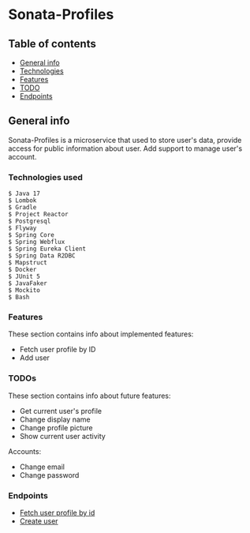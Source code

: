 # Sonata-Profiles
## Table of contents
* [General info](#general-info)
* [Technologies](#technologies-used)
* [Features](#features)
* [TODO](#todos)
* [Endpoints](#endpoints)

## General info
  Sonata-Profiles is a microservice that used to store user's data, provide access for public information about user. 
  Add support to manage user's account.


### Technologies used
```
$ Java 17
$ Lombok
$ Gradle
$ Project Reactor
$ Postgresql 
$ Flyway
$ Spring Core
$ Spring Webflux
$ Spring Eureka Client
$ Spring Data R2DBC
$ Mapstruct
$ Docker
$ JUnit 5
$ JavaFaker
$ Mockito
$ Bash
```

### Features
These section contains info about implemented features:

- Fetch user profile by ID
- Add user

### TODOs
These section contains info about future features:
- Get current user's profile
- Change display name
- Change profile picture
- Show current user activity

Accounts: 
- Change email
- Change password

### Endpoints
- [Fetch user profile by id](./docs/How-To-Get-Profile-Info-By-ID.MD)
- [Create user](./docs/How-To-Create-User.MD)